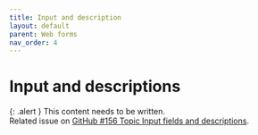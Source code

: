 ```yaml
---
title: Input and description
layout: default
parent: Web forms
nav_order: 4
---
```


# Input and descriptions

{: .alert }
This content needs to be written.  
Related issue on [GitHub #156 Topic Input fields and descriptions](https://github.com/wpaccessibility/wp-a11y-docs/issues/156).  

